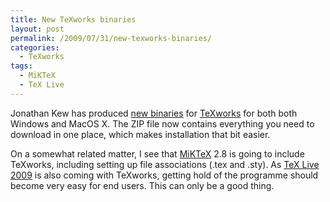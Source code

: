 ```yaml
---
title: New TeXworks binaries
layout: post
permalink: /2009/07/31/new-texworks-binaries/
categories:
  - TeXworks
tags:
  - MiKTeX
  - TeX Live
---
```

Jonathan Kew has produced [new binaries](http://code.google.com/p/texworks/downloads/list) for [TeXworks](https://tug.org/texworks) for both both Windows and MacOS X. The ZIP file now contains everything you need to download in one place, which makes installation that bit easier.

On a somewhat related matter, I see that [MiKTeX](https://www.miktex.org/) 2.8 is going to include TeXworks, including setting up file associations (.tex and .sty). As [TeX Live 2009](https://tug.org/texlive/) is also coming with TeXworks, getting hold of the programme should become very easy for end users. This can only be a good thing.
